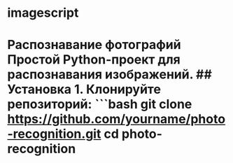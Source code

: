 # imagescript
# Распознавание фотографий  Простой Python-проект для распознавания изображений.  ## Установка  1. Клонируйте репозиторий:    ```bash    git clone https://github.com/yourname/photo-recognition.git    cd photo-recognition
